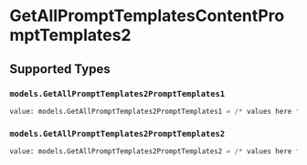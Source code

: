 # GetAllPromptTemplatesContentPromptTemplates2


## Supported Types

### `models.GetAllPromptTemplates2PromptTemplates1`

```python
value: models.GetAllPromptTemplates2PromptTemplates1 = /* values here */
```

### `models.GetAllPromptTemplates2PromptTemplates2`

```python
value: models.GetAllPromptTemplates2PromptTemplates2 = /* values here */
```


